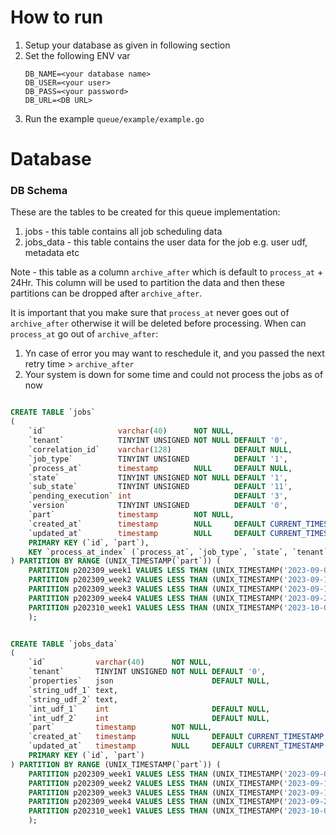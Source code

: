 # How to run

1. Setup your database as given in following section
2. Set the following ENV var
   ```
   DB_NAME=<your database name>
   DB_USER=<your user>
   DB_PASS=<your password>
   DB_URL=<DB URL>
   ```
3. Run the example `queue/example/example.go`

# Database

### DB Schema

These are the tables to be created for this queue implementation:

1. jobs - this table contains all job scheduling data
2. jobs_data - this table contains the user data for the job e.g. user udf, metadata etc

Note - this table as a column `archive_after` which is default to `process_at` + 24Hr. This column
will be used to partition the data and then these partitions can be dropped after `archive_after`.

It is important that you make sure that  `process_at` never goes out of `archive_after` otherwise
it will be deleted before processing.
When can `process_at` go out of `archive_after`:

1. Yn case of error you may want to reschedule it, and you passed the next retry time > `archive_after`
2. Your system is down for some time and could not process the jobs as of now

```sql

CREATE TABLE `jobs`
(
    `id`                varchar(40)      NOT NULL,
    `tenant`            TINYINT UNSIGNED NOT NULL DEFAULT '0',
    `correlation_id`    varchar(128)              DEFAULT NULL,
    `job_type`          TINYINT UNSIGNED          DEFAULT '1',
    `process_at`        timestamp        NULL     DEFAULT NULL,
    `state`             TINYINT UNSIGNED NOT NULL DEFAULT '1',
    `sub_state`         TINYINT UNSIGNED          DEFAULT '11',
    `pending_execution` int                       DEFAULT '3',
    `version`           TINYINT UNSIGNED          DEFAULT '0',
    `part`              timestamp        NOT NULL,
    `created_at`        timestamp        NULL     DEFAULT CURRENT_TIMESTAMP,
    `updated_at`        timestamp        NULL     DEFAULT CURRENT_TIMESTAMP ON UPDATE CURRENT_TIMESTAMP,
    PRIMARY KEY (`id`, `part`),
    KEY `process_at_index` (`process_at`, `job_type`, `state`, `tenant`, `pending_execution`)
) PARTITION BY RANGE (UNIX_TIMESTAMP(`part`)) (
    PARTITION p202309_week1 VALUES LESS THAN (UNIX_TIMESTAMP('2023-09-04')), -- Week 1 (Sep 2023)
    PARTITION p202309_week2 VALUES LESS THAN (UNIX_TIMESTAMP('2023-09-11')), -- Week 2 (Sep 2023)
    PARTITION p202309_week3 VALUES LESS THAN (UNIX_TIMESTAMP('2023-09-18')), -- Week 3 (Sep 2023)
    PARTITION p202309_week4 VALUES LESS THAN (UNIX_TIMESTAMP('2023-09-25')), -- Week 4 (Sep 2023)
    PARTITION p202310_week1 VALUES LESS THAN (UNIX_TIMESTAMP('2023-10-02'))
    );


CREATE TABLE `jobs_data`
(
    `id`           varchar(40)      NOT NULL,
    `tenant`       TINYINT UNSIGNED NOT NULL DEFAULT '0',
    `properties`   json                      DEFAULT NULL,
    `string_udf_1` text,
    `string_udf_2` text,
    `int_udf_1`    int                       DEFAULT NULL,
    `int_udf_2`    int                       DEFAULT NULL,
    `part`         timestamp        NOT NULL,
    `created_at`   timestamp        NULL     DEFAULT CURRENT_TIMESTAMP,
    `updated_at`   timestamp        NULL     DEFAULT CURRENT_TIMESTAMP ON UPDATE CURRENT_TIMESTAMP,
    PRIMARY KEY (`id`, `part`)
) PARTITION BY RANGE (UNIX_TIMESTAMP(`part`)) (
    PARTITION p202309_week1 VALUES LESS THAN (UNIX_TIMESTAMP('2023-09-04')), -- Week 1 (Sep 2023)
    PARTITION p202309_week2 VALUES LESS THAN (UNIX_TIMESTAMP('2023-09-11')), -- Week 2 (Sep 2023)
    PARTITION p202309_week3 VALUES LESS THAN (UNIX_TIMESTAMP('2023-09-18')), -- Week 3 (Sep 2023)
    PARTITION p202309_week4 VALUES LESS THAN (UNIX_TIMESTAMP('2023-09-25')), -- Week 4 (Sep 2023)
    PARTITION p202310_week1 VALUES LESS THAN (UNIX_TIMESTAMP('2023-10-02'))
    );
```